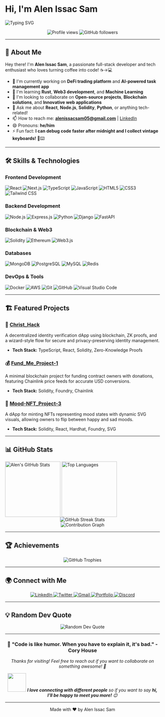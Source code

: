 # Hi, I'm Alen Issac Sam

<img align="center" src="https://readme-typing-svg.herokuapp.com?font=Fira+Code&pause=1000&color=36BCF7&center=true&vCenter=true&width=435&lines=Full+Stack+Developer;Blockchain+Enthusiast;Open+Source+Contributor;Always+Learning+New+Tech" alt="Typing SVG" />

<p align="center">
  <img src="https://komarev.com/ghpvc/?username=alenissacsam&label=Profile%20views&color=0e75b6&style=flat" alt="Profile views" />
  <img src="https://img.shields.io/github/followers/alenissacsam?label=Followers&style=social" alt="GitHub followers" />
</p>

---

## 🚀 About Me

Hey there! I'm **Alen Issac Sam**, a passionate full-stack developer and tech enthusiast who loves turning coffee into code! ☕→💻

- 🔭 I'm currently working on **DeFi trading platform** and **AI-powered task management app**
- 🌱 I'm learning **Rust**, **Web3 development**, and **Machine Learning**
- 👯 I'm looking to collaborate on **Open-source projects**, **Blockchain solutions**, and **Innovative web applications**
- 💬 Ask me about **React**, **Node.js**, **Solidity**, **Python**, or anything tech-related!
- 📫 How to reach me: **alenissacsam05@gmail.com** | [LinkedIn](https://www.linkedin.com/in/alen-issac-sam-567485245/)
- 😄 Pronouns: **he/him**
- ⚡ Fun fact: **I can debug code faster after midnight and I collect vintage keyboards!** 🌙⌨️

---

## 🛠️ Skills & Technologies

### Frontend Development
![React](https://img.shields.io/badge/React-20232A?style=for-the-badge&logo=react&logoColor=61DAFB)
![Next.js](https://img.shields.io/badge/Next.js-000000?style=for-the-badge&logo=next.js&logoColor=white)
![TypeScript](https://img.shields.io/badge/TypeScript-007ACC?style=for-the-badge&logo=typescript&logoColor=white)
![JavaScript](https://img.shields.io/badge/JavaScript-F7DF1E?style=for-the-badge&logo=javascript&logoColor=black)
![HTML5](https://img.shields.io/badge/HTML5-E34F26?style=for-the-badge&logo=html5&logoColor=white)
![CSS3](https://img.shields.io/badge/CSS3-1572B6?style=for-the-badge&logo=css3&logoColor=white)
![Tailwind CSS](https://img.shields.io/badge/Tailwind_CSS-38B2AC?style=for-the-badge&logo=tailwind-css&logoColor=white)

### Backend Development
![Node.js](https://img.shields.io/badge/Node.js-43853D?style=for-the-badge&logo=node.js&logoColor=white)
![Express.js](https://img.shields.io/badge/Express.js-404D59?style=for-the-badge)
![Python](https://img.shields.io/badge/Python-3776AB?style=for-the-badge&logo=python&logoColor=white)
![Django](https://img.shields.io/badge/Django-092E20?style=for-the-badge&logo=django&logoColor=white)
![FastAPI](https://img.shields.io/badge/FastAPI-005571?style=for-the-badge&logo=fastapi)

### Blockchain & Web3
![Solidity](https://img.shields.io/badge/Solidity-%23363636.svg?style=for-the-badge&logo=solidity&logoColor=white)
![Ethereum](https://img.shields.io/badge/Ethereum-3C3C3D?style=for-the-badge&logo=Ethereum&logoColor=white)
![Web3.js](https://img.shields.io/badge/web3.js-F16822?style=for-the-badge&logo=web3.js&logoColor=white)

### Databases
![MongoDB](https://img.shields.io/badge/MongoDB-%234ea94b.svg?style=for-the-badge&logo=mongodb&logoColor=white)
![PostgreSQL](https://img.shields.io/badge/postgres-%23316192.svg?style=for-the-badge&logo=postgresql&logoColor=white)
![MySQL](https://img.shields.io/badge/mysql-%2300f.svg?style=for-the-badge&logo=mysql&logoColor=white)
![Redis](https://img.shields.io/badge/redis-%23DD0031.svg?style=for-the-badge&logo=redis&logoColor=white)

### DevOps & Tools
![Docker](https://img.shields.io/badge/docker-%230db7ed.svg?style=for-the-badge&logo=docker&logoColor=white)
![AWS](https://img.shields.io/badge/AWS-%23FF9900.svg?style=for-the-badge&logo=amazon-aws&logoColor=white)
![Git](https://img.shields.io/badge/git-%23F05033.svg?style=for-the-badge&logo=git&logoColor=white)
![GitHub](https://img.shields.io/badge/github-%23121011.svg?style=for-the-badge&logo=github&logoColor=white)
![Visual Studio Code](https://img.shields.io/badge/Visual%20Studio%20Code-0078d4.svg?style=for-the-badge&logo=visual-studio-code&logoColor=white)

---

## 🏗️ Featured Projects

### 🔐 [Christ_Hack](https://github.com/alenissacsam/Christ_Hack)
A decentralized identity verification dApp using blockchain, ZK proofs, and a wizard-style flow for secure and privacy-preserving identity management.
- **Tech Stack:** TypeScript, React, Solidity, Zero-Knowledge Proofs

### 💰 [Fund_Me_Project-1](https://github.com/alenissacsam/Fund_Me_Project-1)
A minimal blockchain project for funding contract owners with donations, featuring Chainlink price feeds for accurate USD conversions.
- **Tech Stack:** Solidity, Foundry, Chainlink

### 🎨 [Mood-NFT_Project-3](https://github.com/alenissacsam/Mood-NFT_Project-3)
A dApp for minting NFTs representing mood states with dynamic SVG visuals, allowing owners to flip between happy and sad moods.
- **Tech Stack:** Solidity, React, Hardhat, Foundry, SVG

---

## 📊 GitHub Stats

<img align="center" height="180em" src="https://github-readme-stats.vercel.app/api?username=alenissacsam&show_icons=true&theme=radical&include_all_commits=true&count_private=true" alt="Alen's GitHub Stats"/>
<img align="center" height="180em" src="https://github-readme-stats.vercel.app/api/top-langs/?username=alenissacsam&layout=compact&langs_count=8&theme=radical" alt="Top Languages"/>

<div align="center">
  <img src="https://github-readme-streak-stats.herokuapp.com/?user=alenissacsam&theme=radical" alt="GitHub Streak Stats" />
</div>

<div align="center">
  <img src="https://github-readme-activity-graph.vercel.app/graph?username=alenissacsam&theme=redical&hide_border=true" alt="Contribution Graph" />
</div>

---

## 🏆 Achievements

<div align="center">
  <img src="https://github-profile-trophy.vercel.app/?username=alenissacsam&theme=radical&row=1&column=6&margin-h=8&margin-w=8" alt="GitHub Trophies" />
</div>

---

## 🌍 Connect with Me

<div align="center">
  <a href="https://www.linkedin.com/in/alen-issac-sam-567485245/">
    <img src="https://img.shields.io/badge/LinkedIn-0077B5?style=for-the-badge&logo=linkedin&logoColor=white" alt="LinkedIn"/>
  </a>
  <a href="https://x.com/alenissacsam">
    <img src="https://img.shields.io/badge/Twitter-1DA1F2?style=for-the-badge&logo=twitter&logoColor=white" alt="Twitter"/>
  </a>
  <a href="mailto:alenissacsam05@gmail.com">
    <img src="https://img.shields.io/badge/Gmail-D14836?style=for-the-badge&logo=gmail&logoColor=white" alt="Gmail"/>
  </a>
  <a href="https://alenissacsam.dev">
    <img src="https://img.shields.io/badge/Portfolio-000000?style=for-the-badge&logo=About.me&logoColor=white" alt="Portfolio"/>
  </a>
  <a href="https://discord.gg/alenissacsam">
    <img src="https://img.shields.io/badge/Discord-7289DA?style=for-the-badge&logo=discord&logoColor=white" alt="Discord"/>
  </a>
</div>

---

## 💡 Random Dev Quote

<div align="center">
  <img src="https://quotes-github-readme.vercel.app/api?type=horizontal&theme=radical" alt="Random Dev Quote"/>
</div>

---

<div align="center">
  <h3>🎯 "Code is like humor. When you have to explain it, it's bad." - Cory House</h3>
  <p><i>Thanks for visiting! Feel free to reach out if you want to collaborate on something awesome! 🚀</i></p>
  
  <img src="https://media.giphy.com/media/LnQjpWaON8nhr21vNW/giphy.gif" width="60"> <em><b>I love connecting with different people</b> so if you want to say <b>hi, I'll be happy to meet you more!</b> 😊</em>
</div>

---

<div align="center">
  Made with ❤️ by Alen Issac Sam
</div>
